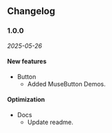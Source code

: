 ## Changelog

### 1.0.0

*2025-05-26*

#### New features
- Button
  - Added MuseButton Demos.
#### Optimization
- Docs
  - Update readme.